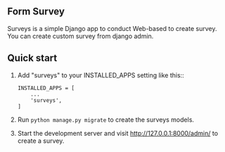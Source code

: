 Form Survey
-----------

Surveys is a simple Django app to conduct Web-based to create survey. You can
create custom survey from django admin.

Quick start
-----------

1. Add "surveys" to your INSTALLED_APPS setting like this::
    ```
    INSTALLED_APPS = [
        ...
        'surveys',
    ]
    ```

2. Run `python manage.py migrate` to create the surveys models.

3. Start the development server and visit http://127.0.0.1:8000/admin/
   to create a survey.
